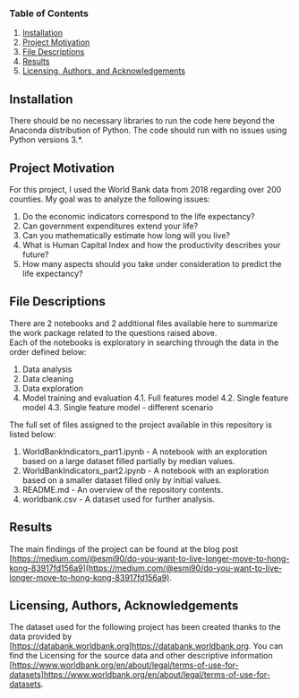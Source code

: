 
### Table of Contents

1. [Installation](#installation)
2. [Project Motivation](#motivation)
3. [File Descriptions](#files)
4. [Results](#results)
5. [Licensing, Authors, and Acknowledgements](#licensing)

## Installation <a name="installation"></a>

There should be no necessary libraries to run the code here beyond the Anaconda distribution of Python.  The code should run with no issues using Python versions 3.*.

## Project Motivation<a name="motivation"></a>

For this project, I used the World Bank data from 2018 regarding over 200 counties. My goal was to analyze the following issues:

1. Do the economic indicators correspond to the life expectancy?
2. Can government expenditures extend your life?
3. Can you mathematically estimate how long will you live?
4. What is Human Capital Index and how the productivity describes your future?
5. How many aspects should you take under consideration to predict the life expectancy?

## File Descriptions <a name="files"></a>

There are 2 notebooks and 2 additional files available here to summarize the work package related to the questions raised above.  
Each of the notebooks is exploratory in searching through the data in the order defined below:

1. Data analysis
2. Data cleaning
3. Data exploration
4. Model training and evaluation
    4.1. Full features model 
    4.2. Single feature model
    4.3. Single feature model - different scenario

The full set of files assigned to the project available in this repository is listed below:

1. WorldBankIndicators_part1.ipynb - A notebook with an exploration based on a large dataset filled partially by median values.
2. WorldBankIndicators_part2.ipynb - A notebook with an exploration based on a smaller dataset filled only by initial values.
3. README.md - An overview of the repository contents.
4. worldbank.csv - A dataset used for further analysis.

## Results<a name="results"></a>

The main findings of the project can be found at the blog post [https://medium.com/@esmi90/do-you-want-to-live-longer-move-to-hong-kong-83917fd156a9](https://medium.com/@esmi90/do-you-want-to-live-longer-move-to-hong-kong-83917fd156a9). 
 

## Licensing, Authors, Acknowledgements<a name="licensing"></a>

The dataset used for the following project has been created thanks to the data provided by [https://databank.worldbank.org]https://databank.worldbank.org. You can find the Licensing for the source data and other descriptive information [https://www.worldbank.org/en/about/legal/terms-of-use-for-datasets]https://www.worldbank.org/en/about/legal/terms-of-use-for-datasets.

